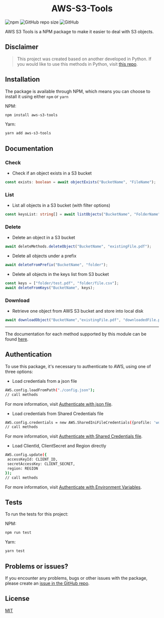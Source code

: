 <h1 align='center'>
  AWS-S3-Tools
</h1>

![npm](https://img.shields.io/npm/v/aws-s3-tools?color=brightgreen)
![GitHub repo size](https://img.shields.io/github/repo-size/PedroS11/riot-valorant-api)
![GitHub](https://img.shields.io/github/license/PedroS11/riot-valorant-api)

AWS S3 Tools is a NPM package to make it easier to deal with S3 objects.

## Disclaimer
 > This project was created based on another developed in Python. If you would like to use this methods
 in Python, visit [this repo](https://github.com/FerrariDG/aws-s3-tools).

## Installation
 The package is available through NPM, which means you can choose to install it using either `npm` or `yarn`
 
 NPM:
 ```sh
 npm install aws-s3-tools
 ```
 
 Yarn:
 ```sh
 yarn add aws-s3-tools
 ```
## Documentation

### Check

- Check if an object exists in a S3 bucket

 ```typescript
const exists: boolean = await objectExists("BucketName", "FileName");
 ```

### List

- List all objects in a S3 bucket (with filter options)

 ```typescript
const keysList: string[] = await listObjects("BucketName", "FolderName");
 ```

### Delete

- Delete an object in a S3 bucket
 ```typescript
await deleteMethods.deleteObject("BucketName", "existingFile.pdf");
```
- Delete all objects under a prefix

 ```typescript
await deleteFromPrefix("BucketName", "folder");
 ```

- Delete all objects in the keys list from S3 bucket
 
 ```typescript
const keys = ["folder/test.pdf", "folder/file.csv"];
await deleteFromKeys("BucketName", keys);
 ```

### Download

- Retrieve one object from AWS S3 bucket and store into local disk

 ```typescript
await downloadObject("BucketName","existingFile.pdf", "downloadedFile.pdf");
 ```
---

The documentation for each method supported by this module can be found [here](https://pedros11.github.io/aws-s3-tools/modules.html).


## Authentication

To use this package, it's necessary to authenticate to AWS, using one of three options:
- Load credentials from a json file

 ```sh
 AWS.config.loadFromPath("./config.json");
 // call methods
 ```
 
 For more information, visit [Authenticate with json file](https://docs.aws.amazon.com/sdk-for-javascript/v2/developer-guide/loading-node-credentials-json-file.html).
 - Load credentials from Shared Credentials file
 
  ```sh
  AWS.config.credentials = new AWS.SharedIniFileCredentials({profile: 'work-account'});
  // call methods
  ```
For more information, visit [Authenticate with Shared Credentials file](https://docs.aws.amazon.com/sdk-for-javascript/v2/developer-guide/loading-node-credentials-shared.html).

 - Load ClientId, ClientSecret and Region directly 
  ```sh
 AWS.config.update({
   accessKeyId: CLIENT_ID,
   secretAccessKey: CLIENT_SECRET,
   region: REGION
 });
 // call methods
  ```
  For more information, visit [Authenticate with Environment Variables](https://docs.aws.amazon.com/sdk-for-javascript/v2/developer-guide/loading-node-credentials-environment.html).

## Tests

To run the tests for this project:

 NPM:
 ```sh
 npm run test
 ```
 
 Yarn:
 ```sh
 yarn test
 ```
 
 ## Problems or issues?
 
 If you encounter any problems, bugs or other issues with the package, please create an [issue in the GitHub repo](https://github.com/PedroS11/aws-s3-tools/issues). 

## License 

[MIT](https://github.com/PedroS11/aws-s3-tools/blob/main/LICENSE.md)